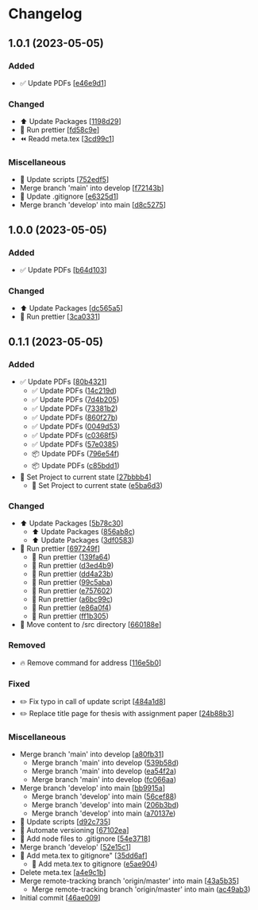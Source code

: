 # Changelog

<a name="1.0.1"></a>
## 1.0.1 (2023-05-05)

### Added

- ✅ Update PDFs [[e46e9d1](https://github.com/D4sK43nguru/SeminararbeitSoSe2023/commit/e46e9d170da99cf07ec41dc3c9549a1aa79bf38a)]

### Changed

- ⬆️ Update Packages [[1198d29](https://github.com/D4sK43nguru/SeminararbeitSoSe2023/commit/1198d292179b6674666fa24f0e2ab8041031c718)]
- 🎨 Run prettier [[fd58c9e](https://github.com/D4sK43nguru/SeminararbeitSoSe2023/commit/fd58c9e5e0cdf0fca84f6058c17f717a137af7fa)]
- ⏪ Readd meta.tex [[3cd99c1](https://github.com/D4sK43nguru/SeminararbeitSoSe2023/commit/3cd99c1c4d12f1994e4f0a705ee4b8f5884ad758)]

### Miscellaneous

- 🔨 Update scripts [[752edf5](https://github.com/D4sK43nguru/SeminararbeitSoSe2023/commit/752edf567107ca88e601e9899a54fc624a2c3c6e)]
-  Merge branch &#x27;main&#x27; into develop [[f72143b](https://github.com/D4sK43nguru/SeminararbeitSoSe2023/commit/f72143bb67cf4c4089b290c65cdb424c6e06698e)]
- 🙈 Update .gitignore [[e6325d1](https://github.com/D4sK43nguru/SeminararbeitSoSe2023/commit/e6325d1f7b53c69cd96db715c262531d248b5963)]
-  Merge branch &#x27;develop&#x27; into main [[d8c5275](https://github.com/D4sK43nguru/SeminararbeitSoSe2023/commit/d8c5275045cc5edb542b5e7b9cbac3f5efb8c35e)]


<a name="1.0.0"></a>
## 1.0.0 (2023-05-05)

### Added

- ✅ Update PDFs [[b64d103](https://github.com/D4sK43nguru/SeminararbeitSoSe2023/commit/b64d103875c446fabe48628a18eef6f7edeb5c8f)]

### Changed

- ⬆️ Update Packages [[dc565a5](https://github.com/D4sK43nguru/SeminararbeitSoSe2023/commit/dc565a58f69faec0123b64577603033c07241300)]
- 🎨 Run prettier [[3ca0331](https://github.com/D4sK43nguru/SeminararbeitSoSe2023/commit/3ca03312a7f61f8f633b924328e6673ec5046341)]


<a name="0.1.1"></a>
## 0.1.1 (2023-05-05)

### Added

- ✅ Update PDFs [[80b4321](https://github.com/D4sK43nguru/SeminararbeitSoSe2023/commit/80b432166b217eba5de38aab6414a7962c13a56c)]
    * ✅ Update PDFs ([14c219d](https://github.com/D4sK43nguru/SeminararbeitSoSe2023/commit/14c219dcef473e06babf45b93b9f908aaa27c0e0))
    * ✅ Update PDFs ([7d4b205](https://github.com/D4sK43nguru/SeminararbeitSoSe2023/commit/7d4b20529fa2223ecda1f47dae89bbd1b65f3cd5))
    * ✅ Update PDFs ([73381b2](https://github.com/D4sK43nguru/SeminararbeitSoSe2023/commit/73381b21ccb7f97ae994d5c089d5cec3f7589c6f))
    * ✅ Update PDFs ([860f27b](https://github.com/D4sK43nguru/SeminararbeitSoSe2023/commit/860f27b58f7a1b386fd73667f36520750c2faeb6))
    * ✅ Update PDFs ([0049d53](https://github.com/D4sK43nguru/SeminararbeitSoSe2023/commit/0049d53bc0f0c2c8c7965e3167395bae239bf902))
    * ✅ Update PDFs ([c0368f5](https://github.com/D4sK43nguru/SeminararbeitSoSe2023/commit/c0368f506623a48145e98f2c87a95fe488ee96a1))
    * ✅ Update PDFs ([57e0385](https://github.com/D4sK43nguru/SeminararbeitSoSe2023/commit/57e0385f3bd88f7f8e10792a59a3732df480c077))
    * 📦 Update PDFs ([796e54f](https://github.com/D4sK43nguru/SeminararbeitSoSe2023/commit/796e54f8b192601c8e47823d0251978dcaef68f7))
    * 📦 Update PDFs ([c85bdd1](https://github.com/D4sK43nguru/SeminararbeitSoSe2023/commit/c85bdd1f5de22f081c194d5c69e99fd7d28eec5a))
- 🎉 Set Project to current state [[27bbbb4](https://github.com/D4sK43nguru/SeminararbeitSoSe2023/commit/27bbbb4e161f01e6bda789a96c752ff75c348941)]
    * 🎉 Set Project to current state ([e5ba6d3](https://github.com/D4sK43nguru/SeminararbeitSoSe2023/commit/e5ba6d3c13d945df90566db456d802b7e0b595a9))

### Changed

- ⬆️ Update Packages [[5b78c30](https://github.com/D4sK43nguru/SeminararbeitSoSe2023/commit/5b78c307631ad4d885bdc348787c4c805c7be833)]
    * ⬆️ Update Packages ([856ab8c](https://github.com/D4sK43nguru/SeminararbeitSoSe2023/commit/856ab8c43b6b253a81de3d9b2bcbeb812269c7b5))
    * ⬆️ Update Packages ([3df0583](https://github.com/D4sK43nguru/SeminararbeitSoSe2023/commit/3df0583eda26babb348ef57bb3f4fbc9a7bf1fab))
- 🎨 Run prettier [[697249f](https://github.com/D4sK43nguru/SeminararbeitSoSe2023/commit/697249f69fef4c284181d5b680f5dc2beb2707df)]
    * 🎨 Run prettier ([139fa64](https://github.com/D4sK43nguru/SeminararbeitSoSe2023/commit/139fa6440fee364d80542c73ac5be58c2a469af8))
    * 🎨 Run prettier ([d3ed4b9](https://github.com/D4sK43nguru/SeminararbeitSoSe2023/commit/d3ed4b94779bb2fc1d2ff396dc873d5f96c3e879))
    * 🎨 Run prettier ([dd4a23b](https://github.com/D4sK43nguru/SeminararbeitSoSe2023/commit/dd4a23bc6b12f5a40d65207f53e7fd4bb16d03a1))
    * 🎨 Run prettier ([99c5aba](https://github.com/D4sK43nguru/SeminararbeitSoSe2023/commit/99c5aba124efbfd578a10321629ae9939c7785e5))
    * 🎨 Run prettier ([e757602](https://github.com/D4sK43nguru/SeminararbeitSoSe2023/commit/e757602564520cb6fbe0e685319afe8fc5626b7e))
    * 🎨 Run prettier ([a6bc99c](https://github.com/D4sK43nguru/SeminararbeitSoSe2023/commit/a6bc99ca443a5e8ed5252740355f412d69d0d695))
    * 🎨 Run prettier ([e86a0f4](https://github.com/D4sK43nguru/SeminararbeitSoSe2023/commit/e86a0f4a2d70ca0077e87c0e73c06165888cb7fc))
    * 🎨 Run prettier ([ff1b305](https://github.com/D4sK43nguru/SeminararbeitSoSe2023/commit/ff1b305924a5b7dbb3fa809878aab31f3ef28be1))
- 🚚 Move content to /src directory [[660188e](https://github.com/D4sK43nguru/SeminararbeitSoSe2023/commit/660188e267074ffae4a5844a5eaab6c46d000983)]

### Removed

- 🔥 Remove command for address [[116e5b0](https://github.com/D4sK43nguru/SeminararbeitSoSe2023/commit/116e5b0de477c337405ea972a58ce087fc9a9c8f)]

### Fixed

- ✏️ Fix typo in call of update script [[484a1d8](https://github.com/D4sK43nguru/SeminararbeitSoSe2023/commit/484a1d84cdd9c0b2a307b4651f703b03cf58dd11)]
- ✏️ Replace title page for thesis with assignment paper [[24b88b3](https://github.com/D4sK43nguru/SeminararbeitSoSe2023/commit/24b88b318185413453321cc4530f2e1e3146a960)]

### Miscellaneous

-  Merge branch &#x27;main&#x27; into develop [[a80fb31](https://github.com/D4sK43nguru/SeminararbeitSoSe2023/commit/a80fb316a23a339f451fab052c66f29fe4edc411)]
    *  Merge branch &#x27;main&#x27; into develop ([539b58d](https://github.com/D4sK43nguru/SeminararbeitSoSe2023/commit/539b58d07cc80bf65780f4f82c9891a707fe318e))
    *  Merge branch &#x27;main&#x27; into develop ([ea54f2a](https://github.com/D4sK43nguru/SeminararbeitSoSe2023/commit/ea54f2aa39fa3e74a488a5896379089f7c1dcada))
    *  Merge branch &#x27;main&#x27; into develop ([fc066aa](https://github.com/D4sK43nguru/SeminararbeitSoSe2023/commit/fc066aa80285e45c8962201e9db03ec29f0e471b))
-  Merge branch &#x27;develop&#x27; into main [[bb9915a](https://github.com/D4sK43nguru/SeminararbeitSoSe2023/commit/bb9915a5a98bdee306a87a613073d40c3f3640e8)]
    *  Merge branch &#x27;develop&#x27; into main ([56cef88](https://github.com/D4sK43nguru/SeminararbeitSoSe2023/commit/56cef88dfd22f43d1e733a3fa996fed6c49d13fe))
    *  Merge branch &#x27;develop&#x27; into main ([206b3bd](https://github.com/D4sK43nguru/SeminararbeitSoSe2023/commit/206b3bd565952d0cf3ad3919c98875c9a564fdba))
    *  Merge branch &#x27;develop&#x27; into main ([a70137e](https://github.com/D4sK43nguru/SeminararbeitSoSe2023/commit/a70137ecf28f1d799872e7d1c73b11a2258b194e))
- 🔨 Update scripts [[d92c735](https://github.com/D4sK43nguru/SeminararbeitSoSe2023/commit/d92c73598a16d101a95bfd2c00559de14091d5f8)]
- 🔨 Automate versioning [[67102ea](https://github.com/D4sK43nguru/SeminararbeitSoSe2023/commit/67102ea9d413c38dd3b4d7a245471324612d08a4)]
- 🙈 Add node files to .gitignore [[54e3718](https://github.com/D4sK43nguru/SeminararbeitSoSe2023/commit/54e37186f0f46c2f8baf2ebe3baa0ec35cac7bde)]
-  Merge branch &#x27;develop&#x27; [[52e15c1](https://github.com/D4sK43nguru/SeminararbeitSoSe2023/commit/52e15c194654fc0fac17fdbddcf4dacdb28e94fa)]
- 🙈 Add meta.tex to gitignore&quot; [[35dd6af](https://github.com/D4sK43nguru/SeminararbeitSoSe2023/commit/35dd6af983657a5217092294222159e9077fbd88)]
    * 🙈 Add meta.tex to gitignore ([e5ae904](https://github.com/D4sK43nguru/SeminararbeitSoSe2023/commit/e5ae904a3d5b56cf13c2446290d323c880261872))
-  Delete meta.tex [[a4e9c1b](https://github.com/D4sK43nguru/SeminararbeitSoSe2023/commit/a4e9c1babe5b205eec4072098a00a9efb0977b6f)]
-  Merge remote-tracking branch &#x27;origin/master&#x27; into main [[43a5b35](https://github.com/D4sK43nguru/SeminararbeitSoSe2023/commit/43a5b3510a720ea57ff7185d57f3eb6900c04de4)]
    *  Merge remote-tracking branch &#x27;origin/master&#x27; into main ([ac49ab3](https://github.com/D4sK43nguru/SeminararbeitSoSe2023/commit/ac49ab359fec560fe19f51459a454831036831fa))
-  Initial commit [[46ae009](https://github.com/D4sK43nguru/SeminararbeitSoSe2023/commit/46ae0093d8def96846f218e79ea97b6e7b90168c)]


